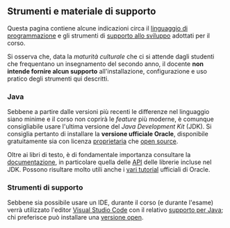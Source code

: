 ## Strumenti e materiale di supporto

Questa pagina contiene alcune indicazioni circa il [linguaggio di
programmazione](#Java) e gli strumenti di [supporto allo sviluppo](#supporto)
adottati per il corso.

Si osserva che, data la *maturità culturale* che ci si attende dagli studenti
che frequentano un insegnamento del secondo anno, il docente **non intende
fornire alcun supporto** all'installazione, configurazione e uso pratico degli
strumenti qui descritti.

### Java

Sebbene a partire dalle versioni più recenti le differenze nel linguaggio siano
minime e il corso non coprirà le *feature* più moderne, è comunque consigliabile
usare l'ultima versione del *Java Development Kit* (JDK).  Si consiglia pertanto
di installare la **versione ufficiale Oracle**, disponibile gratuitamente sia
con licenza [proprietaria](https://www.oracle.com/technetwork/java/javase/downloads/jdk12-downloads-5295953.html) che [open source](https://jdk.java.net/12/).

Oltre ai libri di testo, è di fondamentale importanza consultare la
[documentazione](https://docs.oracle.com/en/java/javase/12/), in particolare
quella delle [API](https://docs.oracle.com/en/java/javase/12/docs/api/) delle
librerie incluse nel JDK. Possono risultare molto utili anche i [vari
tutorial](https://docs.oracle.com/javase/tutorial/) ufficiali di Oracle.

### Strumenti di supporto

Sebbene sia possibile usare un IDE, durante il corso (e durante l'esame) verrà
utilizzato l'editor [Visual Studio Code](https://code.visualstudio.com/) con il relativo
[supporto per Java](https://code.visualstudio.com/docs/languages/java); chi preferisce può installare una [versione open](https://vscodium.com/).
